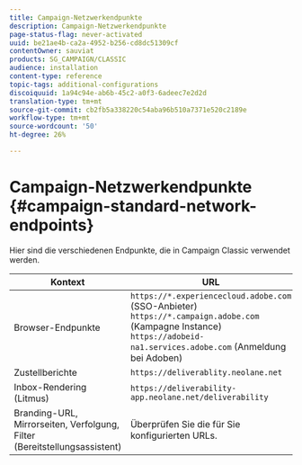 ```yaml
---
title: Campaign-Netzwerkendpunkte
description: Campaign-Netzwerkendpunkte
page-status-flag: never-activated
uuid: be21ae4b-ca2a-4952-b256-cd8dc51309cf
contentOwner: sauviat
products: SG_CAMPAIGN/CLASSIC
audience: installation
content-type: reference
topic-tags: additional-configurations
discoiquuid: 1a94c94e-ab6b-45c2-a0f3-6adeec7e2d2d
translation-type: tm+mt
source-git-commit: cb2fb5a338220c54aba96b510a7371e520c2189e
workflow-type: tm+mt
source-wordcount: '50'
ht-degree: 26%

---
```



# Campaign-Netzwerkendpunkte {#campaign-standard-network-endpoints}

Hier sind die verschiedenen Endpunkte, die in Campaign Classic verwendet werden.

| Kontext | URL |
|--- |--- |
| Browser-Endpunkte | `https://*.experiencecloud.adobe.com` (SSO-Anbieter)<br>`https://*.campaign.adobe.com` (Kampagne Instance)<br>`https://adobeid-na1.services.adobe.com` (Anmeldung bei Adoben) |
| Zustellberichte | `https://deliverablity.neolane.net` |
| Inbox-Rendering (Litmus) | `https://deliverability-app.neolane.net/deliverability` |
| Branding-URL, Mirrorseiten, Verfolgung, Filter (Bereitstellungsassistent) | Überprüfen Sie die für Sie konfigurierten URLs. |

